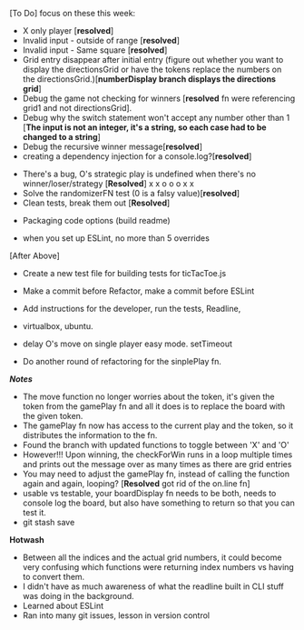 [To Do]
focus on these this week:
* X only player [**resolved**]
* Invalid input - outside of range [**resolved**]
* Invalid input - Same square [**resolved**]
* Grid entry disappear after initial entry (figure out whether you want to display the directionsGrid or have the tokens replace the numbers on the directionsGrid.)[**numberDisplay branch displays the directions grid**]
* Debug the game not checking for winners [**resolved** fn were referencing grid1 and not directionsGrid].
* Debug why the switch statement won't accept any number other than 1 [**The input is not an integer, it's a string, so each case had to be changed to a string**]
* Debug the recursive winner message[**resolved**]
* creating a dependency injection for a console.log?[**resolved**]
- There's a bug, O's strategic play is undefined when there's no winner/loser/strategy [**Resolved**]
x x o
o o x
x    
- Solve the randomizerFN test (0 is a falsy value)[**resolved**]
- Clean tests, break them out [**Resolved**]
* Packaging code options (build readme)
- when you set up ESLint, no more than 5 overrides

[After Above]
- Create a new test file for building tests for ticTacToe.js
- Make a commit before Refactor, make a commit before ESLint
- Add instructions for the developer, run the tests, Readline,
- virtualbox, ubuntu.
- delay O's move on single player easy mode. setTimeout

- Do another round of refactoring for the sinplePlay fn.


***Notes***
- The move function no longer worries about the token, it's given the token from the gamePlay fn and all it does is to replace the board with the given token.
- The gamePlay fn now has access to the current play and the token, so it distributes the information to the fn.
- Found the branch with updated functions to toggle between 'X' and 'O'
- However!!! Upon winning, the checkForWin runs in a loop multiple times and prints out the message over as many times as there are grid entries
- You may need to adjust the gamePlay fn, instead of calling the function again and again, looping? [**Resolved** got rid of the on.line fn]
- usable vs testable, your boardDisplay fn needs to be both, needs to console log the board, but also have something to return so that you can test it.
- git stash save


**Hotwash**
- Between all the indices and the actual grid numbers, it could become very confusing which functions were returning index numbers vs having to convert them.
- I didn't have as much awareness of what the readline built in CLI stuff was doing in the background.
- Learned about ESLint
- Ran into many git issues, lesson in version control
